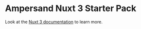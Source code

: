 # Ampersand Nuxt 3 Starter Pack

Look at the [Nuxt 3 documentation](https://nuxt.com/docs/getting-started/introduction) to learn more.

